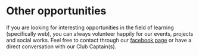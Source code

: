 # Other opportunities

If you are looking for interesting opportunities in the field of learning (specifically web), you can always volunteer happily for our events, projects and social works. Feel free to contact through our [facebook page](https://www.facebook.com/mozillacet) or have a direct conversation with our Club Captain(s).
